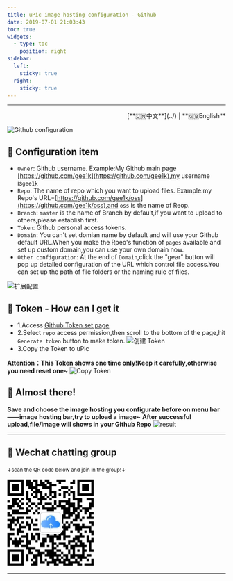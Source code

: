 ```yaml
---
title: uPic image hosting configuration - Github
date: 2019-07-01 21:03:43
toc: true
widgets:
  - type: toc
    position: right
sidebar:
  left:
    sticky: true
  right:
    sticky: true
---
```


<hr><!-- i18n --><div align="right">[**🇨🇳中文**](../) | **🇬🇧English**</div><!-- i18n -->

![Github configuration](https://gitee.com/gee1k/oss/raw/master/tutorials/github-host.png)

## 📝 Configuration item

- `Owner`: Github username.
   Example:My Github main page [https://github.com/gee1k](https://github.com/gee1k),my username is`gee1k`
- `Repo`: The name of repo which you want to upload files.
   Example:my Repo's URL=[https://github.com/gee1k/oss](https://github.com/gee1k/oss),and `oss` is the name of Reop.
- `Branch`: `master` is the name of Branch by default,if you want to upload to others,please establish first.
- `Token`: Github personal access tokens.
- `Domain`: You can't set domian name by default and will use your Github default URL.When you make the Rpeo's function of `pages` available and set up custom domain,you can use your own domain now.
- `Other configuration`: At the end of `Domain`,click the "gear" button will pop up detailed configuration of the URL which control file access.You can set up the path of file folders or the naming rule of files.

![扩展配置](https://gitee.com/gee1k/oss/raw/master/tutorials/githug-host-extension.png)

## 🔑 Token - How can I get it

- 1.Access [Github Token set page](https://github.com/settings/tokens/new)
- 2.Select `repo` access permission,then scroll to the bottom of the page,hit `Generate token` button to make token.
  ![创建 Token](https://gitee.com/gee1k/oss/raw/master/tutorials/github-token-2.png)
- 3.Copy the Token to uPic

**Attention：This Token shows one time only!Keep it carefully,otherwise you need reset one~**
  ![Copy Token](https://gitee.com/gee1k/oss/raw/master/tutorials/github-token-3.png)

## 🌝 Almost there!

**Save and choose the image hosting you configurate before on menu bar——image hosting bar,try to upload a image~**
**After successful upload,file/image will shows in your Github Repo**
![result](https://gitee.com/gee1k/oss/raw/master/tutorials/github-result.png)

<hr>

## 💌 Wechat chatting group
  <small> ↓scan the QR code below and join in the group!↓ </small> 

   <img src="https://raw.githubusercontent.com/gee1k/oss/master/personal/geee1k.JPG" height="200" style="height:200px">

<hr>